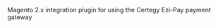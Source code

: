 <!-- # Certegy ezi-pay-magento-2.x [![Gitter](https://badges.gitter.im/oxipay/oxipay-magento-2.x-a.svg)](https://gitter.im/oxipay/oxipay-magento-2.x-a?utm_source=badge&utm_medium=badge&utm_campaign=pr-badge) [![Build status](https://ci.appveyor.com/api/projects/status/j2n1xdmte6j2ywul?svg=true)](https://ci.appveyor.com/project/oxipay/oxipay-magento-2-x) -->
Magento 2.x integration plugin for using the Certegy Ezi-Pay payment gateway

